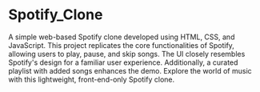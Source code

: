 # Spotify_Clone

A simple web-based Spotify clone developed using HTML, CSS, and JavaScript. This project replicates the core functionalities of Spotify, allowing users to play, pause, and skip songs. 
The UI closely resembles Spotify's design for a familiar user experience. 
Additionally, a curated playlist with added songs enhances the demo. Explore the world of music with this lightweight, front-end-only Spotify clone.
